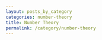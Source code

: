 ```yaml
---
layout: posts_by_category
categories: number-theory
title: Number Theory
permalink: /category/number-theory
---
```

